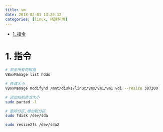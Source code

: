 ```yaml
---
title: vm
date: 2018-02-01 13:29:12
categories: [linux, 搭建环境]
---
```


<!-- TOC -->

- [1. 指令](#1-指令)

<!-- /TOC -->

<a id="markdown-1-指令" name="1-指令"></a>
# 1. 指令


```bash
# 显示所有的磁盘
VBoxManage list hdds

# 修改大小
VBoxManage modifyhd /mnt/disk1/linux/vms/vm1/vm1.vdi --resize 307200

# 进虚拟机修改大小
sudo parted -l

# 删除分区,增加新分区
sudo fdisk /dev/sda

sudo resize2fs /dev/sda2
```

